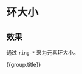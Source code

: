 # 环大小

## 效果

通过 `ring-*` 来为元素环大小。

<Example class="col gap-6">
  <div v-for="group in rings" :key="group.name || group.title">
    <div v-if="group.title" class="mb-3 font-bold">{{group.title}}</div>
    <div class="row flex-wrap gap-8">
      <StyleTile
          v-for="item in group.items"
          :key="item.name"
          tileClass="border border ring ring-secondary rounded h-8 w-32"
          labelClass="font-mono text-sm"
          :title="false"
          :hint="false"
          :label="true"
          v-bind="{...item}"
      />
    </div>
  </div>
</Example>

<script setup>
    const rings = [
        {
            name: 'default',
            items: [
                {name: 'ring-0'},
                {name: 'ring', hint: "默认"},
                {name: 'ring-2'},
                {name: 'ring-3'},
                {name: 'ring-4'},
                {name: 'ring-8'},
            ],
        }
    ];
</script>
